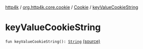 [http4k](../../index.md) / [org.http4k.core.cookie](../index.md) / [Cookie](index.md) / [keyValueCookieString](./key-value-cookie-string.md)

# keyValueCookieString

`fun keyValueCookieString(): `[`String`](https://kotlinlang.org/api/latest/jvm/stdlib/kotlin/-string/index.html) [(source)](https://github.com/http4k/http4k/blob/master/http4k-core/src/main/kotlin/org/http4k/core/cookie/Cookie.kt#L82)
